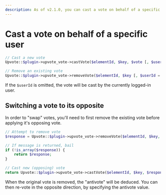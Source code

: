 ```yaml
---
description: As of v2.1.0, you can cast a vote on behalf of a specific user (via PHP).
---
```


# Cast a vote on behalf of a specific user

```php
// Cast a new vote
Upvote::$plugin->upvote_vote->castVote($elementId, $key, $vote [, $userId = null]);

// Remove an existing vote
Upvote::$plugin->upvote_vote->removeVote($elementId, $key [, $userId = null]);
```

If the `$userId` is omitted, the vote will be cast by the currently logged-in user.

## Switching a vote to its opposite

In order to "swap" votes, you'll need to first remove the existing vote before applying it's opposing vote.

```php
// Attempt to remove vote
$response = Upvote::$plugin->upvote_vote->removeVote($elementId, $key, $userId);

// If message is returned, bail
if (!is_array($response)) {
    return $response;
}

// Cast new (opposing) vote
return Upvote::$plugin->upvote_vote->castVote($elementId, $key, $response['antivote'], $userId);
```

When the original vote is removed, the "antivote" will be deduced. You can then re-vote in the opposite direction, by specifying the antivote value.
